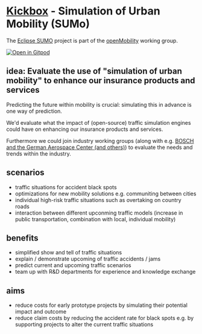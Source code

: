 # [Kickbox](https://home.getkickbox.com/#about) - Simulation of Urban Mobility (SUMo)

The [Eclipse SUMO](https://openmobility.eclipse.org/technologies/eclipse-sumo/) project is  part of the [openMobility](https://openmobility.eclipse.org/) working group.

[![Open in Gitpod](https://gitpod.io/button/open-in-gitpod.svg)](https://gitpod.io#https://github.com/baloise/repository-template-nosrc)

## idea: Evaluate the use of "simulation of urban mobility" to enhance our insurance products and services

Predicting the future within mobility is crucial: simulating this in advance is one way of prediction.

We'd evaluate what the impact of (open-source) traffic simulation engines could have on enhancing our insurance products and services.

Furthermore we could join industry working groups (along with e.g. [BOSCH and the German Aerospace Center (and others)](https://openmobility.eclipse.org/members/)) to evaluate the needs and trends within the industry.

## scenarios
- traffic situations for accident black spots 
- optimizations for new mobility solutions e.g. communiting between cities
- individual high-risk traffic situations such as overtaking on country roads
- interaction between different upconming traffic models (increase in public transportation, combination with local, individual mobility)

## benefits
- simplified show and tell of traffic situations
- explain / demonstrate upcoming of traffic accidents / jams
- predict current and upcoming traffic scenarios
- team up with R&D departments for experience and knowledge exchange

## aims
- reduce costs for early prototype projects by simulating their potential impact and outcome
- reduce claim costs by reducing the accident rate for black spots e.g. by supporting projects to alter the current traffic situations
